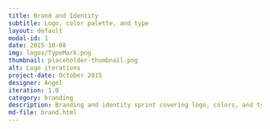 ```yaml
---
title: Brand and Identity
subtitle: Logo, color palette, and type
layout: default
modal-id: 1
date: 2015-10-08
img: logos/TypeMark.png
thumbnail: placeholder-thumbnail.png
alt: Logo iterations
project-date: October 2015
designer: Angel
iteration: 1.0
category: branding
description: Branding and identity sprint covering logo, colors, and type for use across all our offline and online efforts.
md-file: brand.html
---
```

